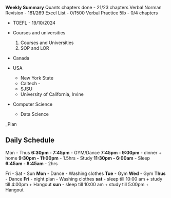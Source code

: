 
**Weekly Summary**
Quants chapters done - 21/23 chapters
Verbal Norman Revision - 181/269
Excel List - 0/1500
Verbal Practice 5lb - 0/4 chapters 

- TOEFL - 19/10/2024
- Courses and universities
	1. Courses and Universities
	2. SOP and LOR

- Canada
- USA
	- New York State
	- Caltech - 
	- SJSU
	- University of California, Irvine
- Computer Science 
	- Data Science 

_Plan
## Daily Schedule 

Mon - Thus
**6:30pm - 7:45pm** - GYM/Dance
**7:45pm - 9:00pm** - dinner + home
**9:30pm - 11:00pm** - 1.5hrs - Study
**11:30pm - 6:00am** - Sleep
**6:45am - 8:45am** - 2hrs 

Fri - Sat - Sun
**Mon** - Dance - Washing clothes
**Tue** - Gym
**Wed** - Gym
**Thus** - Dance
**Fri** - night plan  - Washing clothes
**sat** - sleep till 10:00 am + study till 4:00pm + Hangout
**sun** - sleep till 10:00 am + study till 5:00pm + Hangout 
